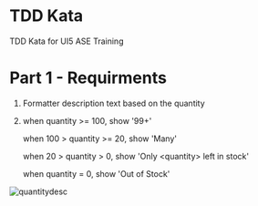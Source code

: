 # TDD Kata
TDD Kata for UI5 ASE Training

# Part 1 - Requirments
1. Formatter description text based on the quantity
2. when quantity >= 100, show \'99+\'

   when 100 > quantity >= 20, show \'Many\'

   when 20 > quantity > 0, show \'Only \<quantity\> left in stock\'

   when quantity = 0, show \'Out of Stock\'

![quantitydesc](https://user-images.githubusercontent.com/8943644/42723690-4c57b194-8795-11e8-88c7-80c42801f71a.png)
